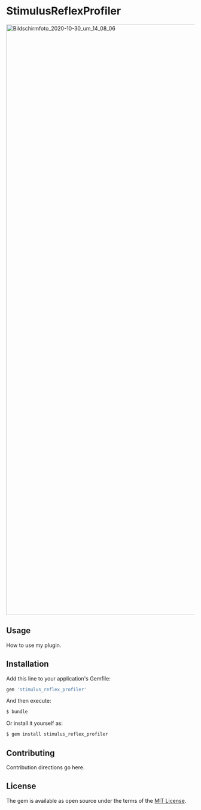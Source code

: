 # StimulusReflexProfiler
<img width="1576" alt="Bildschirmfoto_2020-10-30_um_14_08_06" src="https://user-images.githubusercontent.com/4352208/97709113-1bf1c200-1aba-11eb-8d0e-3632b5bb0e25.png">


## Usage
How to use my plugin.

## Installation
Add this line to your application's Gemfile:

```ruby
gem 'stimulus_reflex_profiler'
```

And then execute:
```bash
$ bundle
```

Or install it yourself as:
```bash
$ gem install stimulus_reflex_profiler
```

## Contributing
Contribution directions go here.

## License
The gem is available as open source under the terms of the [MIT License](https://opensource.org/licenses/MIT).
